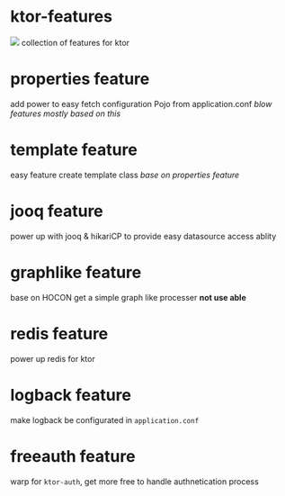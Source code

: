 # ktor-features
[![](https://jitpack.io/v/ZenLiuCN/ktor-features.svg)](https://jitpack.io/#ZenLiuCN/ktor-features)
collection of features for ktor 
# properties feature
add power to easy fetch configuration Pojo from application.conf
*blow features mostly based on this*
# template feature
easy feature create template class
*base on properties feature*
# jooq feature
power up with jooq & hikariCP to provide easy datasource access ablity
# graphlike feature
base on HOCON get a simple graph like processer **not use able**
# redis feature
power up redis for ktor
# logback feature
make logback be configurated in `application.conf`
# freeauth feature
warp for `ktor-auth`, get more free to handle authnetication process
